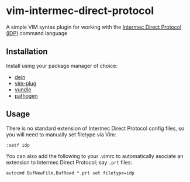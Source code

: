 # vim-intermec-direct-protocol

A simple VIM syntax plugin for working with the [Intermec Direct Protocol (IDP)](https://prod-edam.honeywell.com/content/dam/honeywell-edam/sps/ppr/ja/public/products/printers/industrial/px4i/documents/sps-ppr-intermec-direct-protocol-860-programmers-reference-manual-60.pdf) command language

## Installation

Install using your package manager of choice:

* [dein](https://github.com/Shougo/dein.vim)
* [vim-plug](https://github.com/junegunn/vim-plug)
* [vundle](https://github.com/VundleVim/Vundle.vim)
* [pathogen](https://github.com/tpope/vim-pathogen)


## Usage

There is no standard extension of Intermec Direct Protocol config files, so you will need to manually set filetype via Vim:

```
:setf idp
```

You can also add the following to your .vimrc to automatically asociate an extension to Intermec Direct Protocol;  say `.prt` files:

```
autocmd BufNewFile,BufRead *.prt set filetype=idp
```
